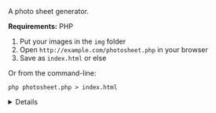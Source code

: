 A photo sheet generator.

**Requirements:** PHP

1. Put your images in the `img` folder
2. Open `http://example.com/photosheet.php` in your browser
3. Save as `index.html` or else

Or from the command-line:

```
php photosheet.php > index.html
```

<details>
  
  <br>
  
  - Caution: it's probably unsafe(?) to host `photosheet.php` on a public server.
  - No thumbnails are generated, so compress your images beforehand.
  - `.landscape` and `.portrait` classes are also available for styling purposes.

  Default variables in `photosheet.php`:
  ```
  $site_title = "Photographs of Roadside America";
  $site_desc = "by John Margolies";
  $site_style = 'style.css';
  $img_folder = './img';
  $allowed_types = array('png','jpg','jpeg','gif');
  ```
 Default variables in `style.css`:
  ```
  --textsize: 16px;
  --textcolor: #eee;
  --bgcolor: #0e0e0f;
  --margin: 2vmax;
  --thumbsize: 165px;
  ```
  
</details>
